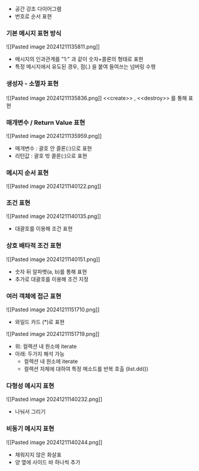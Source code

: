 - 공간 강조 다이어그램
- 번호로 순서 표현

### 기본 메시지 표현 방식
![[Pasted image 20241211135811.png]]
- 메시지의 인과관계를 "1:" 과 같이 숫자+콜론의 형태로 표현
- 특정 메시지에서 유도된 경우, 점(.) 을 붙여 들여쓰는 넘버링 수행
### 생성자 - 소멸자 표현
![[Pasted image 20241211135836.png]]
\<\<create>> , \<\<destroy>> 를 통해 표현
### 매개변수 / Return Value 표현
![[Pasted image 20241211135959.png]]
- 매개변수 : 괄호 안 콜론(:)으로 표현
- 리턴값 : 괄호 밖 콜론(:)으로 표현
### 메시지 순서 표현
![[Pasted image 20241211140122.png]]

### 조건 표현
![[Pasted image 20241211140135.png]]
- 대괄호를 이용해 조건 표현
### 상호 배타적 조건 표현
![[Pasted image 20241211140151.png]]
- 숫자 뒤 알파벳(a, b)를 통해 표현
- 추가로 대괄호를 이용해 조건 지정
### 여러 객체에 접근 표현

![[Pasted image 20241211151710.png]]
- 와일드 카드 (\*)로 표현

![[Pasted image 20241211151719.png]]
- 위: 컬렉션 내 원소에 iterate
- 아래: 두가지 해석 가능
	- 컬렉션 내 원소에 iterate
	- 컬렉션 자체에 대하여 특정 메소드를 반복 호출 (list.dd())
### 다형성 메시지 표현
![[Pasted image 20241211140232.png]]
- 나눠서 그리기
### 비동기 메시지 표현
![[Pasted image 20241211140244.png]]
- 채워지지 않은 화살표
- 양 옆에 사이드 바 하나씩 추가